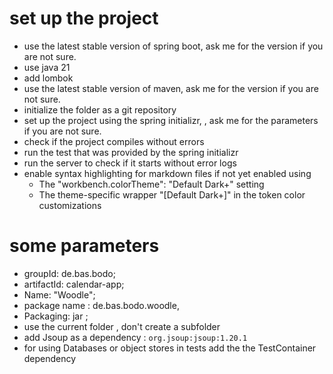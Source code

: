 # set up the project
* use the latest stable version of spring boot, ask me for the version if you are not sure.
* use  java 21 
* add lombok 
* use the latest stable version of maven, ask me for the version if you are not sure.
* initialize the folder as a git repository
* set up the project using the spring initializr, , ask me for the parameters if you are not sure. 
* check if the project compiles without errors 
* run the test that was provided by the spring initializr
* run the server to check if it starts without error logs
* enable syntax highlighting for markdown files if not yet enabled using 
  *  The "workbench.colorTheme": "Default Dark+" setting
  *  The theme-specific wrapper "[Default Dark+]" in the token color customizations 

# some parameters
* groupId: de.bas.bodo; 
* artifactId: calendar-app; 
* Name: "Woodle"; 
* package name : de.bas.bodo.woodle, 
* Packaging: jar ; 
* use the current folder , don't create a subfolder 
* add Jsoup as a dependency : `org.jsoup:jsoup:1.20.1`
* for using Databases or object stores in tests add the the TestContainer dependency  
